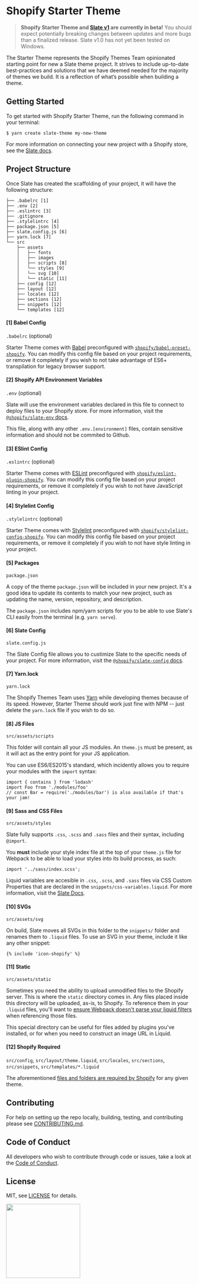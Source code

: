# Shopify Starter Theme

> **Shopify Starter Theme and [Slate v1](https://github.com/Shopify/slate) are currently in beta!** You should expect potentially breaking changes between updates and more bugs than a finalized release. Slate v1.0 has not yet been tested on Windows.

The Starter Theme represents the Shopify Themes Team opinionated starting point for new a Slate theme project. It strives to include up-to-date best-practices and solutions that we have deemed needed for the majority of themes we build. It is a reflection of what’s possible when building a theme.

## Getting Started

To get started with Shopify Starter Theme, run the following command in your terminal:

```
$ yarn create slate-theme my-new-theme
```

For more information on connecting your new project with a Shopify store, see the [Slate docs](https://github.com/Shopify/slate/wiki/2.-Connect-to-your-store).

## Project Structure

Once Slate has created the scaffolding of your project, it will have the following structure:

```
├── .babelrc [1]
├── .env [2]
├── .eslintrc [3]
├── .gitignore
├── .stylelintrc [4]
├── package.json [5]
├── slate.config.js [6]
├── yarn.lock [7]
└── src
    ├── assets
    │   ├── fonts
    │   ├── images
    │   ├── scripts [8]
    │   └── styles [9]
    │   └── svg [10]
    │   └── static [11]
    ├── config [12]
    ├── layout [12]
    ├── locales [12]
    ├── sections [12]
    ├── snippets [12]
    └── templates [12]
```

#### [1] Babel Config

`.babelrc` (optional)

Starter Theme comes with [Babel](https://babeljs.io/) preconfigured with [`shopify/babel-preset-shopify`](https://github.com/Shopify/babel-preset-shopify). You can modify this config file based on your project requirements, or remove it completely if you wish to not take advantage of ES6+ transpilation for legacy browser support.

#### [2] Shopify API Environment Variables

`.env` (optional)

Slate will use the environment variables declared in this file to connect to deploy files to your Shopify store. For more information, visit the [`@shopify/slate-env` docs](https://github.com/Shopify/slate/wiki/Deploy-environments).

This file, along with any other `.env.[environment]` files, contain sensitive information and should not be commited to Github.

#### [3] ESlint Config

`.eslintrc` (optional)

Starter Theme comes with [ESLint](https://eslint.org/) preconfigured with [`shopify/eslint-plugin-shopify`](https://github.com/Shopify/eslint-plugin-shopify). You can modify this config file based on your project requirements, or remove it completely if you wish to not have JavaScript linting in your project.

#### [4] Stylelint Config

`.stylelintrc` (optional)

Starter Theme comes with [Stylelint](https://stylelint.io/) preconfigured with [`shopify/stylelint-config-shopify`](https://github.com/Shopify/stylelint-config-shopify). You can modify this config file based on your project requirements, or remove it completely if you wish to not have style linting in your project.

#### [5] Packages

`package.json`

A copy of the theme `package.json` will be included in your new project. It's a good idea to update its contents to match your new project, such as updating the name, version, repository, and description.

The `package.json` includes npm/yarn scripts for you to be able to use Slate's CLI easily from the terminal (e.g. `yarn serve`).

#### [6] Slate Config

`slate.config.js`

The Slate Config file allows you to custimize Slate to the specific needs of your project. For more information, visit the [`@shopify/slate-config` docs](https://github.com/Shopify/slate/wiki/Slate-config).

#### [7] Yarn.lock

`yarn.lock`

The Shopify Themes Team uses [Yarn](https://yarnpkg.com/en/) while developing themes because of its speed. However, Starter Theme should work just fine with NPM -- just delete the `yarn.lock` file if you wish to do so.

#### [8] JS Files

`src/assets/scripts`

This folder will contain all your JS modules. An `theme.js` must be present, as it will act as the entry point for your JS application.

You can use ES6/ES2015's standard, which incidently allows you to require your modules with the `import` syntax:

```
import { contains } from 'lodash'
import Foo from './modules/foo'
// const Bar = require('./modules/bar') is also available if that's your jam!
```

#### [9] Sass and CSS Files

`src/assets/styles`

Slate fully supports `.css`, `.scss` and `.sass` files and their syntax, including `@import`.

You **must** include your style index file at the top of your `theme.js` file for Webpack to be able to load your styles into its build process, as such:

```
import '../sass/index.scss';
```

Liquid variables are accesible in `.css`, `.scss`, and `.sass` files via CSS Custom Properties that are declared in the `snippets/css-variables.liquid`. For more information, visit the [Slate Docs](https://github.com/Shopify/slate).

#### [10] SVGs

`src/assets/svg`

On build, Slate moves all SVGs in this folder to the `snippets/` folder and renames them to `.liquid` files. To use an SVG in your theme, include it like any other snippet:

```
{% include 'icon-shopify' %}
```

#### [11] Static

`src/assets/static`

Sometimes you need the ability to upload unmodified files to the Shopify server. This is where the `static` directory comes in. Any files placed inside this directory will be uploaded, as-is, to Shopify. To reference them in your `.liquid` files, you'll want to [ensure Webpack doesn't parse your liquid filters](https://github.com/Shopify/slate/wiki/Slate%20Tools#how-to-prevent-webpack-from-parsing-some-liquid-methods-and-filters) when referencing those files.

This special directory can be useful for files added by plugins you've installed, or for when you need to construct an image URL in Liquid.

#### [12] Shopify Required

`src/config`, `src/layout/theme.liquid`, `src/locales`, `src/sections`, `src/snippets`, `src/templates/*.liquid`

The aforementioned [files and folders are required by Shopify](https://help.shopify.com/themes/development/templates) for any given theme.

## Contributing

For help on setting up the repo locally, building, testing, and contributing
please see [CONTRIBUTING.md](https://github.com/Shopify/starter-theme/blob/master/CONTRIBUTING.md).

## Code of Conduct

All developers who wish to contribute through code or issues, take a look at the
[Code of Conduct](https://github.com/Shopify/starter-theme/blob/master/CODE_OF_CONDUCT.md).

## License

MIT, see [LICENSE](https://github.com/Shopify/starter-theme/blob/master/LICENSE) for details.

<img src="https://cdn.shopify.com/shopify-marketing_assets/builds/19.0.0/shopify-full-color-black.svg" width="200" />

